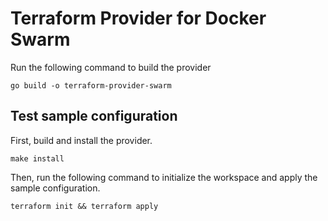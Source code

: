 # Terraform Provider for Docker Swarm

Run the following command to build the provider

```shell
go build -o terraform-provider-swarm
```

## Test sample configuration

First, build and install the provider.

```shell
make install
```

Then, run the following command to initialize the workspace and apply the sample configuration.

```shell
terraform init && terraform apply
```
